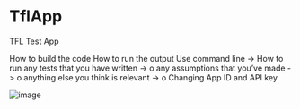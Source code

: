 # TflApp
TFL Test App

How to build the code
How to run the output
Use command line -> 
How to run any tests that you have written
-> 
o	any assumptions that you’ve made
-> 
o	anything else you think is relevant
->
o	Changing App ID and API key




![image](https://user-images.githubusercontent.com/107592/129280630-38f5d582-8518-4334-9707-ca7dd3707cc5.png)




